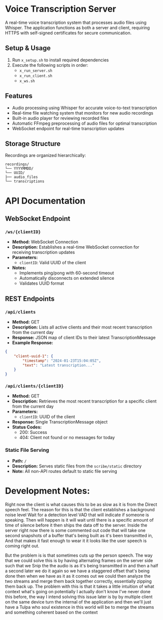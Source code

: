 # Voice Transcription Server

A real-time voice transcription system that processes audio files using Whisper. The application functions as both a server and client, requiring HTTPS with self-signed certificates for secure communication.

## Setup & Usage

1. Run `x_setup.sh` to install required dependencies
2. Execute the following scripts in order:
   - `x_run_server.sh`
   - `x_run_client.sh`
   - `x_ws.sh`

## Features

- Audio processing using Whisper for accurate voice-to-text transcription
- Real-time file watching system that monitors for new audio recordings
- Built-in audio player for reviewing recorded files
- Automatic FFmpeg preprocessing of audio files for optimal transcription
- WebSocket endpoint for real-time transcription updates

## Storage Structure

Recordings are organized hierarchically:
```
recordings/
└── YYYYMMDD/
└── UUID/
├── audio_files
└── transcriptions
```

# API Documentation

## WebSocket Endpoint

### `/ws/{clientID}`
- **Method:** WebSocket Connection
- **Description:** Establishes a real-time WebSocket connection for receiving transcription updates
- **Parameters:** 
  - `clientID`: Valid UUID of the client
- **Notes:**
  - Implements ping/pong with 60-second timeout
  - Automatically disconnects on extended silence
  - Validates UUID format

## REST Endpoints

### `/api/clients`
- **Method:** GET
- **Description:** Lists all active clients and their most recent transcription from the current day
- **Response:** JSON map of client IDs to their latest TranscriptionMessage
- **Example Response:**
```json
{
    "client-uuid-1": {
        "timestamp": "2024-01-23T15:04:05Z",
        "text": "Latest transcription..."
    }
}
```

### `/api/clients/{clientID}`
- **Method:** GET
- **Description:** Retrieves the most recent transcription for a specific client from the current day
- **Parameters:**
  - `clientID`: UUID of the client
- **Response:** Single TranscriptionMessage object
- **Status Codes:**
  - 200: Success
  - 404: Client not found or no messages for today

### Static File Serving
- **Path:** `/`
- **Description:** Serves static files from the `scribe/static` directory
- **Note:** All non-API routes default to static file serving





# Development Notes:


Right now the client is what causes this to be as slow as it is from the Direct speech feel.
The reason for this is that the client establishes a background noise level Wait for a detection level VAD that will indicate if someone is speaking.
Then will happen is it will wait until there is a specific amount of time of silence before it then ships the data off to the server.
Inside the server right now there is some commented out code that will take one second snapshots of a buffer that's being built as it's been transmitted in,
And that makes it fast enough to wear it it looks like the user speech is coming right out.

But the problem is is that sometimes cuts up the person speech. The way that we could solve this is by having alternating frames on the server side such that we
Snip the the audio is as it's being transmitted in and then a half a second later we do it again so we have a staggered offset that's being done then when we have as it as it comes out we could then analyze the two streams and merge them back together correctly, essentially zipping them back up. The problem with this is that it takes a little intuition of what context what's going on potentially
I actually don't know I've never done this before, the way I intend solving this issue later is by by multiple client on the same device turn the internal of the application
 and then we'll just have a Tulpa who soul existence in this world will be to merge the streams and something coherent based on the context